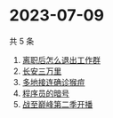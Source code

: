 # 2023-07-09

共 5 条

<!-- BEGIN -->
<!-- 最后更新时间 Sun Jul 09 2023 15:08:42 GMT+0800 (China Standard Time) -->

1. [离职后怎么退出工作群](https://www.zhihu.com/search?q=离职后怎么退出工作群)
1. [长安三万里](https://www.zhihu.com/search?q=长安三万里)
1. [多地接连确诊猴痘](https://www.zhihu.com/search?q=多地接连确诊猴痘)
1. [程序员的暗号](https://www.zhihu.com/search?q=程序员的暗号)
1. [战至巅峰第二季开播](https://www.zhihu.com/search?q=战至巅峰第二季开播)

<!-- END -->
